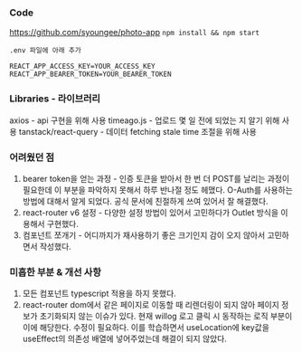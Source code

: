 ### Code
https://github.com/syoungee/photo-app
`npm install && npm start`


`.env 파일에 아래 추가`
```
REACT_APP_ACCESS_KEY=YOUR_ACCESS_KEY
REACT_APP_BEARER_TOKEN=YOUR_BEARER_TOKEN
```


### Libraries - 라이브러리

axios - api 구현을 위해 사용
timeago.js - 업로드 몇 일 전에 되었는 지 알기 위해 사용
tanstack/react-query - 데이터 fetching stale time 조절을 위해 사용

### 어려웠던 점
1. bearer token을 얻는 과정 - 인증 토큰을 받아서 한 번 더 POST를 날리는 과정이 필요한데 이 부분을 파악하지 못해서 하루 반나절 정도 헤맸다. O-Auth를 사용하는 방법에 대해서 알게 되었다. 공식 문서에 친절하게 쓰여 있어서 잘 해결했다.
2. react-router v6 설정 - 다양한 설정 방법이 있어서 고민하다가 Outlet 방식을 이용해서 구현했다.
3. 컴포넌트 쪼개기 - 어디까지가 재사용하기 좋은 크기인지 감이 오지 않아서 고민하면서 작성했다.

### 미흡한 부분 & 개선 사항
1. 모든 컴포넌트 typescript 적용을 하지 못했다.
2. react-router dom에서 같은 페이지로 이동할 때 리렌더링이 되지 않아 페이지 정보가 초기화되지 않는 이슈가 있다. 현재 willog 로고 클릭 시 동작하는 로직 부분이 이에 해당한다. 수정이 필요하다. 이를 학습하면서 useLocation에 key값을 useEffect의 의존성 배열에 넣어주었는데 해결이 되지 않았다.